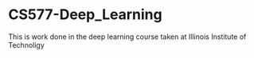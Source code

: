 # CS577-Deep_Learning
This is work done in the deep learning course taken at Illinois Institute of Technoligy
